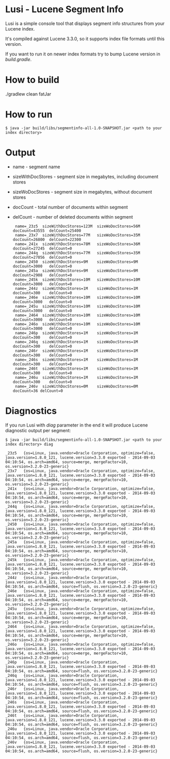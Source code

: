 Lusi - Lucene Segment Info
==========================

Lusi is a simple console tool that displays segment info structures from your Lucene index.

It's compiled against Lucene 3.3.0, so it supports index file formats until this version.

If you want to run it on newer index formats try to bump Lucene version in *build.gradle*.

How to build
============

./gradlew clean fatJar

How to run
==========

    $ java -jar build/libs/segmentinfo-all-1.0-SNAPSHOT.jar <path to your index directory>

Output
======

 - name - segment name
 - sizeWithDocStores - segment size in megabytes, including document stores
 - sizeWoDocStores - segment size in megabytes, without document stores
 - docCount - total number of documents within segment
 - delCount - number of deleted documents within segment

        name=_23z5	sizeWithDocStores=123M	sizeWoDocStores=56M	docCount=43555	delCount=25400
        name=_23x7	sizeWithDocStores=77M	sizeWoDocStores=35M	docCount=26800	delCount=22300
        name=_241x	sizeWithDocStores=78M	sizeWoDocStores=36M	docCount=27245	delCount=0
        name=_244q	sizeWithDocStores=77M	sizeWoDocStores=35M	docCount=27056	delCount=0
        name=_2450	sizeWithDocStores=9M	sizeWoDocStores=9M	docCount=3000	delCount=0
        name=_245a	sizeWithDocStores=9M	sizeWoDocStores=9M	docCount=2908	delCount=0
        name=_245k	sizeWithDocStores=10M	sizeWoDocStores=10M	docCount=3000	delCount=0
        name=_244z	sizeWithDocStores=1M	sizeWoDocStores=1M	docCount=300	delCount=0
        name=_246e	sizeWithDocStores=10M	sizeWoDocStores=10M	docCount=3000	delCount=0
        name=_245u	sizeWithDocStores=10M	sizeWoDocStores=10M	docCount=3000	delCount=0
        name=_2464	sizeWithDocStores=10M	sizeWoDocStores=10M	docCount=3000	delCount=0
        name=_246o	sizeWithDocStores=10M	sizeWoDocStores=10M	docCount=3000	delCount=0
        name=_246p	sizeWithDocStores=1M	sizeWoDocStores=1M	docCount=300	delCount=0
        name=_246q	sizeWithDocStores=1M	sizeWoDocStores=1M	docCount=300	delCount=0
        name=_246r	sizeWithDocStores=1M	sizeWoDocStores=1M	docCount=300	delCount=0
        name=_246s	sizeWithDocStores=1M	sizeWoDocStores=1M	docCount=300	delCount=0
        name=_246t	sizeWithDocStores=1M	sizeWoDocStores=1M	docCount=300	delCount=0
        name=_246u	sizeWithDocStores=1M	sizeWoDocStores=1M	docCount=300	delCount=0
        name=_246v	sizeWithDocStores=0M	sizeWoDocStores=0M	docCount=36	delCount=0
        
Diagnostics
===========

If you run Lusi with *diag* parameter in the end it will produce Lucene diagnostic output per segment:

    $ java -jar build/libs/segmentinfo-all-1.0-SNAPSHOT.jar <path to your index directory> diag
    
    _23z5	{os=Linux, java.vendor=Oracle Corporation, optimize=false, java.version=1.8.0_121, lucene.version=3.3.0 exported - 2014-09-03 04:10:54, os.arch=amd64, source=merge, mergeFactor=10, os.version=3.2.0-23-generic}
    _23x7	{os=Linux, java.vendor=Oracle Corporation, optimize=false, java.version=1.8.0_121, lucene.version=3.3.0 exported - 2014-09-03 04:10:54, os.arch=amd64, source=merge, mergeFactor=10, os.version=3.2.0-23-generic}
    _241x	{os=Linux, java.vendor=Oracle Corporation, optimize=false, java.version=1.8.0_121, lucene.version=3.3.0 exported - 2014-09-03 04:10:54, os.arch=amd64, source=merge, mergeFactor=10, os.version=3.2.0-23-generic}
    _244q	{os=Linux, java.vendor=Oracle Corporation, optimize=false, java.version=1.8.0_121, lucene.version=3.3.0 exported - 2014-09-03 04:10:54, os.arch=amd64, source=merge, mergeFactor=10, os.version=3.2.0-23-generic}
    _2450	{os=Linux, java.vendor=Oracle Corporation, optimize=false, java.version=1.8.0_121, lucene.version=3.3.0 exported - 2014-09-03 04:10:54, os.arch=amd64, source=merge, mergeFactor=10, os.version=3.2.0-23-generic}
    _245a	{os=Linux, java.vendor=Oracle Corporation, optimize=false, java.version=1.8.0_121, lucene.version=3.3.0 exported - 2014-09-03 04:10:54, os.arch=amd64, source=merge, mergeFactor=10, os.version=3.2.0-23-generic}
    _245k	{os=Linux, java.vendor=Oracle Corporation, optimize=false, java.version=1.8.0_121, lucene.version=3.3.0 exported - 2014-09-03 04:10:54, os.arch=amd64, source=merge, mergeFactor=10, os.version=3.2.0-23-generic}
    _244z	{os=Linux, java.vendor=Oracle Corporation, java.version=1.8.0_121, lucene.version=3.3.0 exported - 2014-09-03 04:10:54, os.arch=amd64, source=flush, os.version=3.2.0-23-generic}
    _246e	{os=Linux, java.vendor=Oracle Corporation, optimize=false, java.version=1.8.0_121, lucene.version=3.3.0 exported - 2014-09-03 04:10:54, os.arch=amd64, source=merge, mergeFactor=10, os.version=3.2.0-23-generic}
    _245u	{os=Linux, java.vendor=Oracle Corporation, optimize=false, java.version=1.8.0_121, lucene.version=3.3.0 exported - 2014-09-03 04:10:54, os.arch=amd64, source=merge, mergeFactor=10, os.version=3.2.0-23-generic}
    _2464	{os=Linux, java.vendor=Oracle Corporation, optimize=false, java.version=1.8.0_121, lucene.version=3.3.0 exported - 2014-09-03 04:10:54, os.arch=amd64, source=merge, mergeFactor=10, os.version=3.2.0-23-generic}
    _246o	{os=Linux, java.vendor=Oracle Corporation, optimize=false, java.version=1.8.0_121, lucene.version=3.3.0 exported - 2014-09-03 04:10:54, os.arch=amd64, source=merge, mergeFactor=10, os.version=3.2.0-23-generic}
    _246p	{os=Linux, java.vendor=Oracle Corporation, java.version=1.8.0_121, lucene.version=3.3.0 exported - 2014-09-03 04:10:54, os.arch=amd64, source=flush, os.version=3.2.0-23-generic}
    _246q	{os=Linux, java.vendor=Oracle Corporation, java.version=1.8.0_121, lucene.version=3.3.0 exported - 2014-09-03 04:10:54, os.arch=amd64, source=flush, os.version=3.2.0-23-generic}
    _246r	{os=Linux, java.vendor=Oracle Corporation, java.version=1.8.0_121, lucene.version=3.3.0 exported - 2014-09-03 04:10:54, os.arch=amd64, source=flush, os.version=3.2.0-23-generic}
    _246s	{os=Linux, java.vendor=Oracle Corporation, java.version=1.8.0_121, lucene.version=3.3.0 exported - 2014-09-03 04:10:54, os.arch=amd64, source=flush, os.version=3.2.0-23-generic}
    _246t	{os=Linux, java.vendor=Oracle Corporation, java.version=1.8.0_121, lucene.version=3.3.0 exported - 2014-09-03 04:10:54, os.arch=amd64, source=flush, os.version=3.2.0-23-generic}
    _246u	{os=Linux, java.vendor=Oracle Corporation, java.version=1.8.0_121, lucene.version=3.3.0 exported - 2014-09-03 04:10:54, os.arch=amd64, source=flush, os.version=3.2.0-23-generic}
    _246v	{os=Linux, java.vendor=Oracle Corporation, java.version=1.8.0_121, lucene.version=3.3.0 exported - 2014-09-03 04:10:54, os.arch=amd64, source=flush, os.version=3.2.0-23-generic}
    
